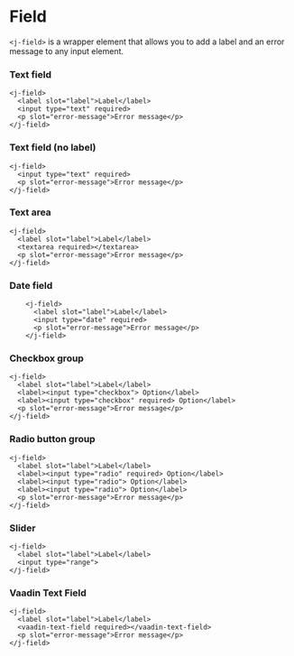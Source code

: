 # Field

`<j-field>` is a wrapper element that allows you to add a label and an error message to any input element.

### Text field
```html,live
<j-field>
  <label slot="label">Label</label>
  <input type="text" required>
  <p slot="error-message">Error message</p>
</j-field>
```

### Text field (no label)
```html,live
<j-field>
  <input type="text" required>
  <p slot="error-message">Error message</p>
</j-field>
```

### Text area
```html,live
<j-field>
  <label slot="label">Label</label>
  <textarea required></textarea>
  <p slot="error-message">Error message</p>
</j-field>
```

### Date field
```html,live
    <j-field>
      <label slot="label">Label</label>
      <input type="date" required>
      <p slot="error-message">Error message</p>
    </j-field>
```

### Checkbox group
```html,live
<j-field>
  <label slot="label">Label</label>
  <label><input type="checkbox"> Option</label>
  <label><input type="checkbox" required> Option</label>
  <p slot="error-message">Error message</p>
</j-field>
```

### Radio button group
```html,live
<j-field>
  <label slot="label">Label</label>
  <label><input type="radio" required> Option</label>
  <label><input type="radio"> Option</label>
  <label><input type="radio"> Option</label>
  <p slot="error-message">Error message</p>
</j-field>
```

### Slider
```html,live
<j-field>
  <label slot="label">Label</label>
  <input type="range">
</j-field>
```

### Vaadin Text Field
```html,live
<j-field>
  <label slot="label">Label</label>
  <vaadin-text-field required></vaadin-text-field>
  <p slot="error-message">Error message</p>
</j-field>
```
